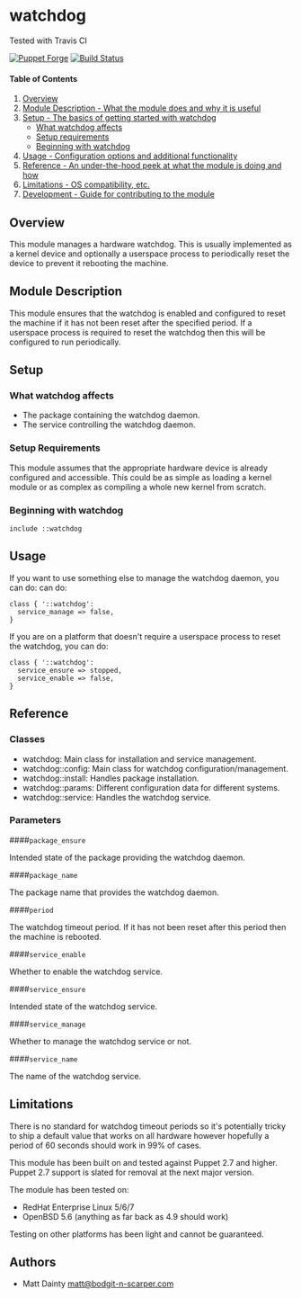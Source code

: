 # watchdog

Tested with Travis CI

[![Puppet Forge](http://img.shields.io/puppetforge/v/bodgit/watchdog.svg)](https://forge.puppetlabs.com/bodgit/watchdog)
[![Build Status](https://travis-ci.org/bodgit/puppet-watchdog.svg?branch=master)](https://travis-ci.org/bodgit/puppet-watchdog)

#### Table of Contents

1. [Overview](#overview)
2. [Module Description - What the module does and why it is useful](#module-description)
3. [Setup - The basics of getting started with watchdog](#setup)
    * [What watchdog affects](#what-watchdog-affects)
    * [Setup requirements](#setup-requirements)
    * [Beginning with watchdog](#beginning-with-watchdog)
4. [Usage - Configuration options and additional functionality](#usage)
5. [Reference - An under-the-hood peek at what the module is doing and how](#reference)
5. [Limitations - OS compatibility, etc.](#limitations)
6. [Development - Guide for contributing to the module](#development)

## Overview

This module manages a hardware watchdog.
This is usually implemented as a kernel device and optionally a userspace
process to periodically reset the device to prevent it rebooting the machine.

## Module Description

This module ensures that the watchdog is enabled and configured to reset the
machine if it has not been reset after the specified period.
If a userspace process is required to reset the watchdog then this will be
configured to run periodically.

## Setup

### What watchdog affects

* The package containing the watchdog daemon.
* The service controlling the watchdog daemon.

### Setup Requirements

This module assumes that the appropriate hardware device is already configured
and accessible.
This could be as simple as loading a kernel module or as complex as compiling
a whole new kernel from scratch.

### Beginning with watchdog

```puppet
include ::watchdog
```

## Usage

If you want to use something else to manage the watchdog daemon, you can do:
can do:

```puppet
class { '::watchdog':
  service_manage => false,
}
```

If you are on a platform that doesn't require a userspace process to reset
the watchdog, you can do:

```puppet
class { '::watchdog':
  service_ensure => stopped,
  service_enable => false,
}
```

## Reference

### Classes

* watchdog: Main class for installation and service management.
* watchdog::config: Main class for watchdog configuration/management.
* watchdog::install: Handles package installation.
* watchdog::params: Different configuration data for different systems.
* watchdog::service: Handles the watchdog service.

### Parameters

####`package_ensure`

Intended state of the package providing the watchdog daemon.

####`package_name`

The package name that provides the watchdog daemon.

####`period`

The watchdog timeout period.
If it has not been reset after this period then the machine is rebooted.

####`service_enable`

Whether to enable the watchdog service.

####`service_ensure`

Intended state of the watchdog service.

####`service_manage`

Whether to manage the watchdog service or not.

####`service_name`

The name of the watchdog service.

## Limitations

There is no standard for watchdog timeout periods so it's potentially tricky
to ship a default value that works on all hardware however hopefully a period
of 60 seconds should work in 99% of cases.

This module has been built on and tested against Puppet 2.7 and higher.
Puppet 2.7 support is slated for removal at the next major version.

The module has been tested on:

* RedHat Enterprise Linux 5/6/7
* OpenBSD 5.6 (anything as far back as 4.9 should work)

Testing on other platforms has been light and cannot be guaranteed.

## Authors

* Matt Dainty <matt@bodgit-n-scarper.com>
